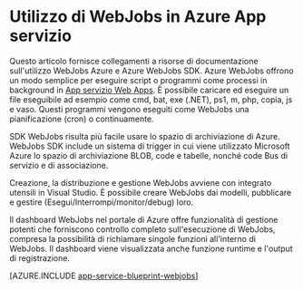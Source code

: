 <properties
    pageTitle="WebJobs nel servizio App Azure"
    description="Informazioni su come creare WebJobs per eseguire test di sfondo, interagire con i servizi come spazio di archiviazione e Bus di servizio e creare attività pianificate."
    services="app-service"
    documentationCenter=""
    authors="christopheranderson"
    manager="wpickett"
    editor="mollybos"/>

<tags
    ms.service="app-service"
    ms.workload="web"
    ms.tgt_pltfrm="na"
    ms.devlang="na"
    ms.topic="article"
    ms.date="12/10/2015"
    ms.author="chrande"/>

# <a name="using-webjobs-in-azure-app-service"></a>Utilizzo di WebJobs in Azure App servizio

Questo articolo fornisce collegamenti a risorse di documentazione sull'utilizzo WebJobs Azure e Azure WebJobs SDK. Azure WebJobs offrono un modo semplice per eseguire script o programmi come processi in background in [App servizio Web Apps](http://go.microsoft.com/fwlink/?LinkId=529714). È possibile caricare ed eseguire un file eseguibile ad esempio come cmd, bat, exe (.NET), ps1, m, php, copia, js e vaso. Questi programmi vengono eseguiti come WebJobs una pianificazione (cron) o continuamente.

SDK WebJobs risulta più facile usare lo spazio di archiviazione di Azure. WebJobs SDK include un sistema di trigger in cui viene utilizzato Microsoft Azure lo spazio di archiviazione BLOB, code e tabelle, nonché code Bus di servizio e di associazione.

Creazione, la distribuzione e gestione WebJobs avviene con integrato utensili in Visual Studio. È possibile creare WebJobs dai modelli, pubblicare e gestire (Esegui/Interrompi/monitor/debug) loro.

Il dashboard WebJobs nel portale di Azure offre funzionalità di gestione potenti che forniscono controllo completo sull'esecuzione di WebJobs, compresa la possibilità di richiamare singole funzioni all'interno di WebJobs. Il dashboard viene visualizzata anche funzione runtime e l'output di registrazione.

[AZURE.INCLUDE [app-service-blueprint-webjobs](../../includes/app-service-blueprint-webjobs.md)]
